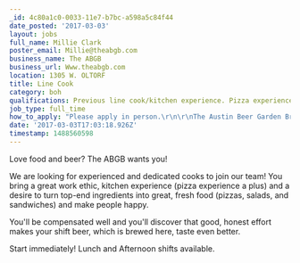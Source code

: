 ```yaml
---
_id: 4c80a1c0-0033-11e7-b7bc-a598a5c84f44
date_posted: '2017-03-03'
layout: jobs
full_name: Millie Clark
poster_email: Millie@theabgb.com
business_name: The ABGB
business_url: Www.theabgb.com
location: 1305 W. OLTORF
title: Line Cook
category: boh
qualifications: Previous line cook/kitchen experience. Pizza experience is a plus.
job_type: full_time
how_to_apply: "Please apply in person.\r\n\r\nThe Austin Beer Garden Brewing Co\r\n1305 West Oltorf."
date: '2017-03-03T17:03:18.926Z'
timestamp: 1488560598
---
```

Love food and beer? The ABGB wants you! 

We are looking for experienced and dedicated cooks to join our team!
You bring a great work ethic, kitchen experience (pizza experience a plus) and a desire to turn top-end ingredients into great, fresh food (pizzas, salads, and sandwiches) and make people happy.

You'll be compensated well and you'll discover that good, honest effort makes your shift beer, which is brewed here, taste even better.

Start immediately! Lunch and Afternoon shifts available.
